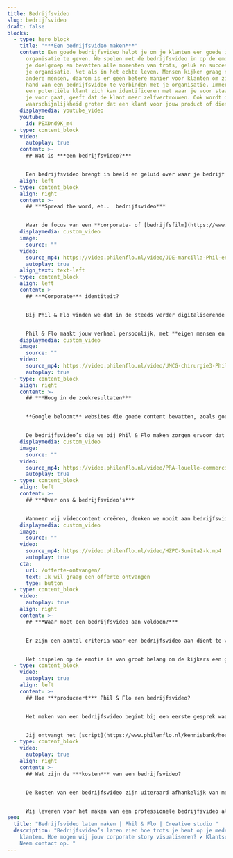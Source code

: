 ```yaml
---
title: Bedrijfsvideo
slug: bedrijfsvideo
draft: false
blocks:
  - type: hero_block
    title: "***Een bedrijfsvideo maken***"
    content: Een goede bedrijfsvideo helpt je om je klanten een goede indruk van je
      organisatie te geven. We spelen met de bedrijfsvideo in op de emoties van
      je doelgroep en bevatten alle momenten van trots, geluk en succes binnen
      je organisatie. Net als in het echte leven. Mensen kijken graag naar
      andere mensen, daarom is er geen betere manier voor klanten om zich aan de
      hand van een bedrijfsvideo te verbinden met je organisatie. Immers, als
      een potentiële klant zich kan identificeren met waar je voor staat en waar
      je voor gaat, geeft dat de klant meer zelfvertrouwen. Ook wordt de
      waarschijnlijkheid groter dat een klant voor jouw product of dienst kiest.
    displaymedia: youtube_video
    youtube:
      id: PEXDnd9K_m4
  - type: content_block
    video:
      autoplay: true
    content: >-
      ## Wat is ***een bedrijfsvideo?***


      Een bedrijfsvideo brengt in beeld en geluid over waar je bedrijf met product of dienst voor staat. Er zijn verschillende doelen te verbinden aan een bedrijfsvideo laten maken, zoals **het versterken van je bedrijfsidentiteit**. Zo kan je ook een bedrijfsvideo maken waarmee je met je product of dienst een **oplossing biedt** voor een probleem. De basis ligt erin om de boodschap die je wilt overdragen op een pakkende manier te vertonen.
    align: left
  - type: content_block
    align: right
    content: >-
      ## ***Spread the word, eh..  bedrijfsvideo***


      Waar de focus van een **corporate- of [bedrijfsfilm](https://www.philenflo.nl/bedrijfsfilm-laten-maken/)** tot een paar jaar geleden nog op het promoten van je merk lag, richten we ons bij Phil & Flo nu op het oplossen van de problemen van je klant. Je doelgroep is kritischer dan ooit en niemand komt nog naar je website om “slechts” een filmpje te bekijken. Klanten komen naar je website omdat ze een situatie hebben die ze graag willen oplossen.
    displaymedia: custom_video
    image:
      source: ""
    video:
      source_mp4: https://video.philenflo.nl/video/JDE-marcilla-Phil-en-Flo-website-source.mp4
      autoplay: true
    align_text: text-left
  - type: content_block
    align: left
    content: >-
      ## ***Corporate*** identiteit?


      Bij Phil & Flo vinden we dat in de steeds verder digitaliserende klantrelatie de wensen en belangen van je klant altijd voorop moeten staan. Met de komst van verschillende social media, gecombineerd met [YouTube](https://www.philenflo.nl/you-tube-marketing/), is het nog nooit zo eenvoudig geweest om jouw corporate identiteit te delen met je doelgroep.


      Phil & Flo maakt jouw verhaal persoonlijk, met **eigen mensen en eigen wensen**. Daarmee toont een bedrijfsvideo hoe trots je bent op je medewerkers en klanten merken dat verschil. In de producties van Phil & Flo spelen echte mensen de hoofdrol.
    displaymedia: custom_video
    image:
      source: ""
    video:
      source_mp4: https://video.philenflo.nl/video/UMCG-chirurgie3-Phil-en-Flo-website-source.mp4
      autoplay: true
  - type: content_block
    align: right
    content: >-
      ## ***Hoog in de zoekresultaten***


      **Google beloont** websites die goede content bevatten, zoals goede bedrijfsvideo's. Daarmee verschijn je dus hoger in de zoekresultaten.


      De bedrijfsvideo’s die we bij Phil & Flo maken zorgen ervoor dat klanten een beter gevoel krijgen bij jouw bedrijf, je producten, diensten en je service. Bel onze adviseurs voor vrijblijvend advies 085 273 8331.
    displaymedia: custom_video
    image:
      source: ""
    video:
      source_mp4: https://video.philenflo.nl/video/PRA-louelle-commercial-Phil-en-Flo-website-source.mp4
      autoplay: true
  - type: content_block
    align: left
    content: >-
      ## ***Over ons & bedrijfsvideo's***


      Wanneer wij videocontent creëren, denken we nooit aan bedrijfsvideo’s voor eenmalig gebruik. De beelden voor een bedrijfsvideo kunnen we opnieuw inzetten voor bijvoorbeeld een online training video of een [reclamespot](https://www.philenflo.nl/reclamevideo/). Daarnaast kan je beter tien verschillende films van één minuut maken dan één film van tien minuten, dit is veel beter voor specifieke zoekopdrachten.
    displaymedia: custom_video
    image:
      source: ""
    video:
      source_mp4: https://video.philenflo.nl/video/HZPC-Sunita2-k.mp4
      autoplay: true
    cta:
      url: /offerte-ontvangen/
      text: Ik wil graag een offerte ontvangen
      type: button
  - type: content_block
    video:
      autoplay: true
    align: right
    content: >-
      ## ***Waar moet een bedrijfsvideo aan voldoen?*** 


      Er zijn een aantal criteria waar een bedrijfsvideo aan dient te voldoen om succesvol te zijn. In de eerste plaats is de kwaliteit van beeld en geluid van groot belang. Daarnaast dient de bedrijfsvideo over een duidelijke boodschap te beschikken die krachtig naar voren komt. Om op de beleving in te spelen, is daarbij gebruik te maken van het inspelen op emoties. 


      Het inspelen op de emotie is van groot belang om de kijkers een gevoel van betrokkenheid te laten ervaren. Er is bij een bedrijfsvideo laten maken bij ons altijd rekening te houden met de cultuur, identiteit en gewenste uitstraling van je bedrijf. Verder is het belangrijk dat de bedrijfsvideo zowel bij je bedrijf als bij de boodschap past. De vormgeving in beeld is daarbij af te stemmen op bijvoorbeeld je huisstijl. Het is tevens van belang dat het beeld past bij de omgeving net als dat de informatie daarop aansluit, zodat er een complete beleving ontstaat.
  - type: content_block
    video:
      autoplay: true
    align: left
    content: >-
      ## Hoe ***produceert*** Phil & Flo een bedrijfsvideo?


      Het maken van een bedrijfsvideo begint bij een eerste gesprek waarin je alle ruimte hebt om je wensen op tafel te leggen. Dan volgt er een creatieve sessie om concreet vorm te geven aan alle ideeën. Onze projectmanager is daarbij je rechtstreekse contact die zorg draagt voor de opzet van een script of voor vragen voor een interview.


      Jij ontvangt het [script](https://www.philenflo.nl/kennisbank/hoe-maak-je-een-videoscript/) om daarna je feedback erop te geven om vervolgens tot een definitief script te komen. Daarna volgt het opstellen van een draaiboek waarin alles tot in detail is uitgewerkt. De draaidag voor het maken van de professionele bedrijfsvideo vindt plaats op de overeengekomen dag. De regisseur is verantwoordelijk voor het gehele proces en de cameraman filmt de beelden. Er volgt na de draaidag een briefing voor onze editor die daarna aan de slag gaat. Daarna krijg je al snel de eerste filmversie te zien waarop feedback mogelijk is die wij samen met je bespreken en verwerken. Zo komen wij tot een eindversie van de bedrijfsvideo productie en zijn er nog opties voor ondertiteling, teasers of het maken van filmposters.
  - type: content_block
    video:
      autoplay: true
    align: right
    content: >-
      ## Wat zijn de ***kosten*** van een bedrijfsvideo?


      De kosten van een bedrijfsvideo zijn uiteraard afhankelijk van meerdere aspecten. De omvang van de productie speelt daarbij een rol net als de inzet van bijvoorbeeld lichtspecialisten en de locatie. Er zijn wat dat betreft verschillende bedrijfsvideo kosten te onderscheiden, zodat het niet mogelijk is om een gemiddelde bedrijfsvideo prijs direct hier met je te delen. 


      Wij leveren voor het maken van een professionele bedrijfsvideo altijd maatwerk en daar stemmen wij de prijs op af. Overigens vinden wij het wel belangrijk om transparant te zijn in alle bedrijfsvideo kosten. Daar bieden wij dan ook helderheid in op het moment dat je een aanvraag voor een offerte bij ons indient.
seo:
  title: "Bedrijfsvideo laten maken | Phil & Flo | Creative studio "
  description: "Bedrijfsvideo’s laten zien hoe trots je bent op je medewerkers en
    klanten. Hoe mogen wij jouw corporate story visualiseren? ✔ Klantscore 8.9
    Neem contact op. "
---
```


